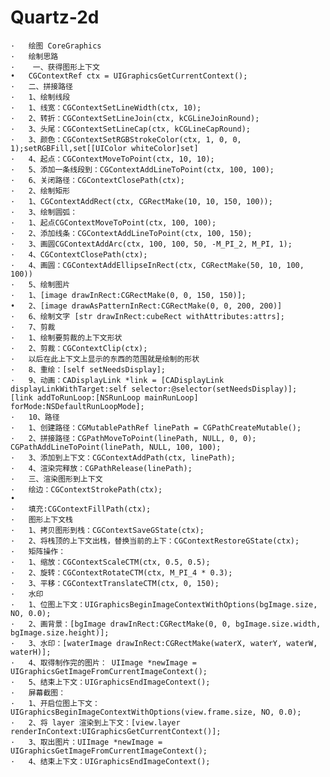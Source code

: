 # Quartz-2d
	·	绘图 CoreGraphics
	·	绘制思路
	·	 一、获得图形上下文
	•	CGContextRef ctx = UIGraphicsGetCurrentContext();
	·	二、拼接路径
	·	1、绘制线段
	·	1、线宽：CGContextSetLineWidth(ctx, 10);
	·	2、转折：CGContextSetLineJoin(ctx, kCGLineJoinRound);
	·	3、头尾：CGContextSetLineCap(ctx, kCGLineCapRound);
	·	3、颜色：CGContextSetRGBStrokeColor(ctx, 1, 0, 0, 1);setRGBFill,set[[UIColor whiteColor]set]
	·	4、起点：CGContextMoveToPoint(ctx, 10, 10);
	·	5、添加一条线段到：CGContextAddLineToPoint(ctx, 100, 100);
	·	6、关闭路径：CGContextClosePath(ctx);
	·	2、绘制矩形
	·	1、CGContextAddRect(ctx, CGRectMake(10, 10, 150, 100));
	·	3、绘制圆弧：
	·	1、起点CGContextMoveToPoint(ctx, 100, 100);
	·	2、添加线条：CGContextAddLineToPoint(ctx, 100, 150);
	·	3、画圆CGContextAddArc(ctx, 100, 100, 50, -M_PI_2, M_PI, 1);
	·	4、CGContextClosePath(ctx);
	·	4、画圆：CGContextAddEllipseInRect(ctx, CGRectMake(50, 10, 100, 100))
	·	5、绘制图片
	·	1、[image drawInRect:CGRectMake(0, 0, 150, 150)];
	•	2、[image drawAsPatternInRect:CGRectMake(0, 0, 200, 200)]
	·	6、绘制文字 [str drawInRect:cubeRect withAttributes:attrs];
	·	7、剪裁
	·	1、绘制要剪裁的上下文形状
	·	2、剪裁：CGContextClip(ctx);
	·	以后在此上下文上显示的东西的范围就是绘制的形状
	·	8、重绘：[self setNeedsDisplay];
	·	9、动画：CADisplayLink *link = [CADisplayLink displayLinkWithTarget:self selector:@selector(setNeedsDisplay)];
    [link addToRunLoop:[NSRunLoop mainRunLoop] forMode:NSDefaultRunLoopMode];
	·	10、路径
	·	1、创建路径：CGMutablePathRef linePath = CGPathCreateMutable();
	·	2、拼接路径：CGPathMoveToPoint(linePath, NULL, 0, 0);
    CGPathAddLineToPoint(linePath, NULL, 100, 100);
	·	3、添加到上下文：CGContextAddPath(ctx, linePath);
	·	4、渲染完释放：CGPathRelease(linePath);
	·	三、渲染图形到上下文
	·	绘边：CGContextStrokePath(ctx);
	•	
	·	填充:CGContextFillPath(ctx);	
	·	图形上下文栈
	·	1、拷贝图形到栈：CGContextSaveGState(ctx);
	·	2、将栈顶的上下文出栈，替换当前的上下：CGContextRestoreGState(ctx);
	·	矩阵操作：
	·	1、缩放：CGContextScaleCTM(ctx, 0.5, 0.5);
	·	2、旋转：CGContextRotateCTM(ctx, M_PI_4 * 0.3);
	·	3、平移：CGContextTranslateCTM(ctx, 0, 150);
	·	水印
	·	1、位图上下文：UIGraphicsBeginImageContextWithOptions(bgImage.size, NO, 0.0);
	·	2、画背景：[bgImage drawInRect:CGRectMake(0, 0, bgImage.size.width, bgImage.size.height)];
	·	3、水印：[waterImage drawInRect:CGRectMake(waterX, waterY, waterW, waterH)];
	·	4、取得制作完的图片： UIImage *newImage = UIGraphicsGetImageFromCurrentImageContext();
	·	5、结束上下文：UIGraphicsEndImageContext();
	·	屏幕截图：
	·	1、开启位图上下文：UIGraphicsBeginImageContextWithOptions(view.frame.size, NO, 0.0);
	·	2、将 layer 渲染到上下文：[view.layer renderInContext:UIGraphicsGetCurrentContext()];
	·	3、取出图片：UIImage *newImage = UIGraphicsGetImageFromCurrentImageContext();
	·	4、结束上下文：UIGraphicsEndImageContext();
